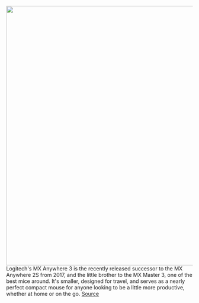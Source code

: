 <img src='https://cdn.vox-cdn.com/thumbor/Te0etr4HhwpUEr-qGAyX0cf-7XI=/0x0:2040x1360/1200x800/filters:focal(857x517:1183x843)/cdn.vox-cdn.com/uploads/chorus_image/image/67594075/cgartenberg_200915_4204_0003.0.0.jpg' width='700px' /><br/>
Logitech's MX Anywhere 3 is the recently released successor to the MX Anywhere 2S from 2017, and the little brother to the MX Master 3, one of the best mice around. It's smaller, designed for travel, and serves as a nearly perfect compact mouse for anyone looking to be a little more productive, whether at home or on the go.
<a href='https://www.theverge.com/21453387/logitech-mx-anywhere-3-review-compact-mouse'> Source <a/>